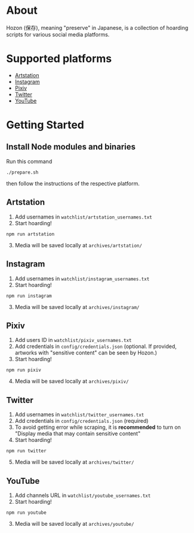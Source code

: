 # About

Hozon (保存), meaning "preserve" in Japanese, is a collection of hoarding scripts for various social media platforms.

# Supported platforms
- [Artstation](#artstation)
- [Instagram](#instagram)
- [Pixiv](#pixiv)
- [Twitter](#twitter)
- [YouTube](#youtube)

# Getting Started
## Install Node modules and binaries
Run this command
```
./prepare.sh
```
then follow the instructions of the respective platform.
## Artstation
1. Add usernames in `watchlist/artstation_usernames.txt`
2. Start hoarding!
```
npm run artstation
```
3. Media will be saved locally at `archives/artstation/`
## Instagram
1. Add usernames in `watchlist/instagram_usernames.txt`
2. Start hoarding!
```
npm run instagram
```
3. Media will be saved locally at `archives/instagram/`
## Pixiv
1. Add users ID in `watchlist/pixiv_usernames.txt`
2. Add credentials in `config/credentials.json` (optional. If provided, artworks with "sensitive content" can be seen by Hozon.)
3. Start hoarding!
```
npm run pixiv
```
4. Media will be saved locally at `archives/pixiv/`
## Twitter
1. Add usernames in `watchlist/twitter_usernames.txt`
2. Add credentials in `config/credentials.json` (required)
3. To avoid getting error while scraping, it is **recommended** to turn on "Display media that may contain sensitive content"
4. Start hoarding!
```
npm run twitter
```
5. Media will be saved locally at `archives/twitter/`
## YouTube
1. Add channels URL in `watchlist/youtube_usernames.txt`
2. Start hoarding!
```
npm run youtube
```
3. Media will be saved locally at `archives/youtube/`